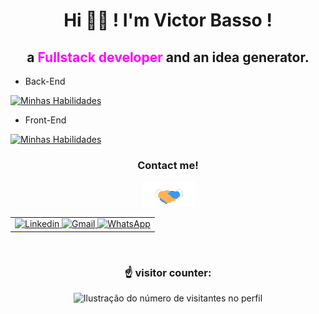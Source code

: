 
<div align="center">
   <h1  align="center">Hi 👋🏼 ! I'm Victor Basso ! </h1> 
  <h2  align="center">a <span style="color: magenta;">Fullstack developer</span> and an idea generator.</h2>
</div>

- Back-End

[![Minhas Habilidades](https://skillicons.dev/icons?i=git,github,nodejs,express,prisma,graphql,nest,postgres,docker,azure,aws,mongodb,mysql,linux,jest,redis)](https://skillicons.dev)

- Front-End

[![Minhas Habilidades](https://skillicons.dev/icons?i=javascript,typescript,next,react,figma,css,html,photoshop,vite)](https://skillicons.dev)


<div align="center">  
  
<h3 align="center"> Contact me!</h3>
<img src="https://github.com/0xAbdulKhalid/0xAbdulKhalid/raw/main/assets/mdImages/handshake.gif" width ="85">
<table align="center">
      <tr>
        <td>
          <div>
            <a href="https://www.linkedin.com/in/victor-basso-b3090a189/">
                <img src="https://img.shields.io/badge/LinkedIn-0077B5?style=for-the-badge&logo=linkedin&logoColor=white" alt="Linkedin">
            </a>
            <a href="mailto:victorbassodev@gmail.com">
                <img src="https://img.shields.io/badge/Gmail-D14836?style=for-the-badge&logo=gmail&logoColor=white" alt="Gmail">
            </a>
            <a href="https://api.whatsapp.com/send/?phone=5511999978633&text=Ol%C3%A1%21+Aqui+%C3%A9+o+Victor+Basso%2C+programador+fullstack+e+webdesigner.+Estou+dispon%C3%ADvel+para+conversar+sobre+seus+projetos+e+ideias+para+a+web.+Obrigado%21&type=phone_number&app_absent=0">
                <img src="https://img.shields.io/badge/WhatsApp-25D366?style=for-the-badge&logo=whatsapp&logoColor=white" alt="WhatsApp">
            </a>
        </div>
        </td>
      </tr>
    </table>
</div>

<br>


   <div align="center">
      <h3  align="center">☝️ visitor counter: </h3> 
   </div>
   <div align="center">
     <img
       src="https://profile-counter.glitch.me/VictorBasso36/count.svg"
       alt="Ilustração do número de visitantes no perfil"
     />
   </div>


